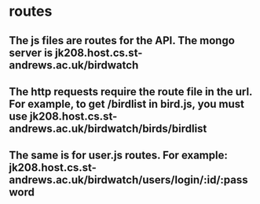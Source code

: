 # routes
## The js files are routes for the API. The mongo server is jk208.host.cs.st-andrews.ac.uk/birdwatch
## The http requests require the route file in the url. For example, to get /birdlist in bird.js, you must use jk208.host.cs.st-andrews.ac.uk/birdwatch/birds/birdlist 
## The same is for user.js routes. For example: jk208.host.cs.st-andrews.ac.uk/birdwatch/users/login/:id/:password
